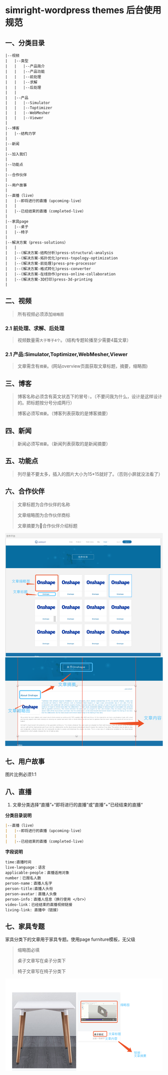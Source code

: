 # simright-wordpress themes 后台使用规范

## 一、分类目录
```
|--视频
|   |--类型
|   |   |--产品简介
|   |   |--产品功能
|   |   |--前处理
|   |   |--求解
|   |   |--后处理
|   |
|   |--产品
|   |   |--Simulator
|   |   |--Toptimizer
|   |   |--WebMesher
|   |   |--Viewer
|
|--博客
|   |--结构力学
|
|--新闻
|
|--加入我们
|
|--功能点
|
|--合作伙伴
|
|--用户故事
|
|--直播（live）
|	|--即将进行的直播（upcoming-live）
|	|
|	|--已经结束的直播（completed-live）
|
|--家具page
|   |--桌子
|   |--椅子
|
|--解决方案（press-solutions）
|   |
|   |--(解决方案-结构分析)press-structural-analysis
|   |--(解决方案-拓扑优化)press-topology-optimization
|   |--(解决方案-前处理)press-pre-processor
|   |--(解决方案-格式转化)press-converter
|   |--(解决方案-在线协作)press-online-collaboration
|   |--(解决方案-3D打印)press-3d-printing
|
```

## 二、视频
> 所有视频必须添加`缩略图`
### 2.1 前处理、求解、后处理
> 视频数量需`大于等于4个`。（结构专题轮播至少需要4篇文章）
### 2.1 产品:Simulator,Toptimizer,WebMesher,Viewer
> 文章需含有`摘要`。(网站overview页面获取文章标题，摘要，缩略图)
## 三、博客
> 博客名称必须含有英文状态下的冒号`:`。（不要问我为什么，设计是这样设计的。把标题按分号分成两行）
>
> 博客必须写`摘要`。（博客列表获取的是博客摘要）
## 四、新闻
> 新闻必须写`摘要`。（新闻列表获取的是新闻摘要）
## 五、功能点
> 列尽量不要太多，插入的图片大小为15*15就好了。（否则小屏就没法看了）
## 六、合作伙伴
> 文章标题为合作伙伴的名称
>
> 文章缩略图为合作伙伴商标
>
> 文章摘要为合作伙伴介绍标题

![list](./img/partner1.png)
![details](./img/partner2.png)



## 七、用户故事

图片比例必须1:1

## 八、直播

1. 文章分类选择“直播”+“即将进行的直播”或”直播“+”已经结束的直播“

**分类目录说明**

```markdown
|--直播（live）
|	|--即将进行的直播（upcoming-live）
|	|
|	|--已经结束的直播（completed-live）

```



**字段说明**

```
time:直播时间
live-language：语言
applicable-people：直播适用对象
number：已报名人数
person-name：直播人名字
person-title:直播人头衔
person-avatar：直播人头像
person-info：直播人信息（换行使用 </br>）
video-link：已经结束的直播视频链接
living-link: 直播中（链接）
```



## 七、家具专题

家具分类下的文章用于家具专题。使用page furniture模板，无父级
>
> 缩略图必填
>
> 桌子文章写在桌子分类下
>
> 椅子文章写在椅子分类下

![furniture](./img/furniture.png)




